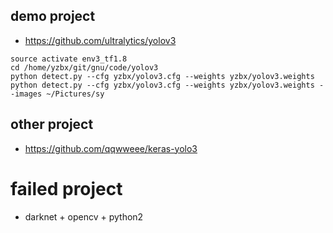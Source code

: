 ## demo project
- https://github.com/ultralytics/yolov3
```
source activate env3_tf1.8
cd /home/yzbx/git/gnu/code/yolov3
python detect.py --cfg yzbx/yolov3.cfg --weights yzbx/yolov3.weights
python detect.py --cfg yzbx/yolov3.cfg --weights yzbx/yolov3.weights --images ~/Pictures/sy
```

## other project
- https://github.com/qqwweee/keras-yolo3

# failed project
- darknet + opencv + python2